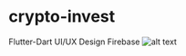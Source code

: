# crypto-invest
Flutter-Dart
UI/UX Design
Firebase 
![alt text](https://www.instagram.com/p/CjsLf-LKpmR/?next=%2Fyazilimcirobot%2F)
